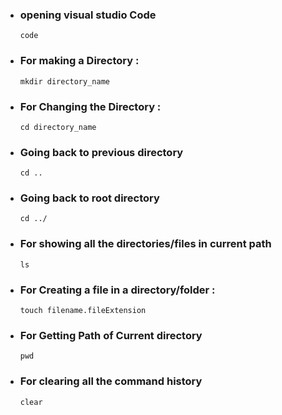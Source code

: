 - ### opening visual studio Code
      code
- ### For making a Directory : 
      mkdir directory_name 
- ### For Changing the Directory : 
      cd directory_name 
- ### Going back to previous directory
      cd ..
- ### Going back to root directory
      cd ../
- ### For showing all the directories/files in current path
      ls
- ### For Creating a file in a directory/folder : 
      touch filename.fileExtension
- ### For Getting Path of Current directory
      pwd
- ### For clearing all the command history
      clear